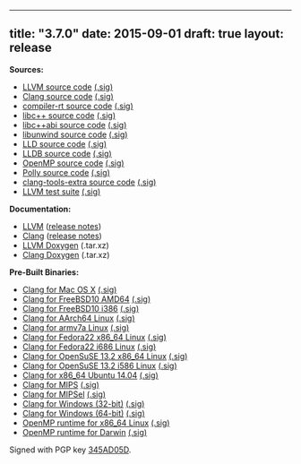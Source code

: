
---
title: "3.7.0"
date: 2015-09-01
draft: true
layout: release
---

**Sources:**
* [LLVM source code](/3.7.0/llvm-3.7.0.src.tar.xz) [(.sig)](/3.7.0/llvm-3.7.0.src.tar.xz.sig)
* [Clang source code](/3.7.0/cfe-3.7.0.src.tar.xz) [(.sig)](/3.7.0/cfe-3.7.0.src.tar.xz.sig)
* [compiler-rt source code](/3.7.0/compiler-rt-3.7.0.src.tar.xz) [(.sig)](/3.7.0/compiler-rt-3.7.0.src.tar.xz.sig)
* [libc++ source code](/3.7.0/libcxx-3.7.0.src.tar.xz) [(.sig)](/3.7.0/libcxx-3.7.0.src.tar.xz.sig)
* [libc++abi source code](/3.7.0/libcxxabi-3.7.0.src.tar.xz) [(.sig)](/3.7.0/libcxxabi-3.7.0.src.tar.xz.sig)
* [libunwind source code](/3.7.0/libunwind-3.7.0.src.tar.xz) [(.sig)](/3.7.0/libunwind-3.7.0.src.tar.xz.sig)
* [LLD source code](/3.7.0/lld-3.7.0.src.tar.xz) [(.sig)](/3.7.0/lld-3.7.0.src.tar.xz.sig)
* [LLDB source code](/3.7.0/lldb-3.7.0.src.tar.xz) [(.sig)](/3.7.0/lldb-3.7.0.src.tar.xz.sig)
* [OpenMP source code](/3.7.0/openmp-3.7.0.src.tar.xz) [(.sig)](/3.7.0/openmp-3.7.0.src.tar.xz.sig)
* [Polly source code](/3.7.0/polly-3.7.0.src.tar.xz) [(.sig)](/3.7.0/polly-3.7.0.src.tar.xz.sig)
* [clang-tools-extra source code](/3.7.0/clang-tools-extra-3.7.0.src.tar.xz) [(.sig)](/3.7.0/clang-tools-extra-3.7.0.src.tar.xz.sig)
* [LLVM test suite](/3.7.0/test-suite-3.7.0.src.tar.xz) [(.sig)](/3.7.0/test-suite-3.7.0.src.tar.xz.sig)


**Documentation:**
* [LLVM](/3.7.0/docs/index.html) ([release notes](/3.7.0/docs/ReleaseNotes.html))
* [Clang](/3.7.0/tools/clang/docs/index.html) ([release notes](/3.7.0/tools/clang/docs/ReleaseNotes.html))
* [LLVM Doxygen](/3.7.0/llvm_doxygen-3.7.0.tar.xz) (.tar.xz)
* [Clang Doxygen](/3.7.0/clang_doxygen-3.7.0.tar.xz) (.tar.xz)


**Pre-Built Binaries:**
* [Clang for Mac OS X](/3.7.0/clang+llvm-3.7.0-x86_64-apple-darwin.tar.xz) [(.sig)](/3.7.0/clang+llvm-3.7.0-x86_64-apple-darwin.tar.xz.sig)
* [Clang for FreeBSD10 AMD64](/3.7.0/clang+llvm-3.7.0-amd64-unknown-freebsd10.tar.xz) [(.sig)](/3.7.0/clang+llvm-3.7.0-amd64-unknown-freebsd10.tar.xz.sig)
* [Clang for FreeBSD10 i386](/3.7.0/clang+llvm-3.7.0-i386-unknown-freebsd10.tar.xz) [(.sig)](/3.7.0/clang+llvm-3.7.0-i386-unknown-freebsd10.tar.xz.sig)
* [Clang for AArch64 Linux](/3.7.0/clang+llvm-3.7.0-aarch64-linux-gnu.tar.xz) [(.sig)](/3.7.0/clang+llvm-3.7.0-aarch64-linux-gnu.tar.xz.sig)
* [Clang for armv7a Linux](/3.7.0/clang+llvm-3.7.0-armv7a-linux-gnueabihf.tar.xz) [(.sig)](/3.7.0/clang+llvm-3.7.0-armv7a-linux-gnueabihf.tar.xz.sig)
* [Clang for Fedora22 x86\_64 Linux](/3.7.0/clang+llvm-3.7.0-x86_64-fedora22.tar.xz) [(.sig)](/3.7.0/clang+llvm-3.7.0-x86_64-fedora22.tar.xz.sig)
* [Clang for Fedora22 i686 Linux](/3.7.0/clang+llvm-3.7.0-i686-fedora22.tar.xz) [(.sig)](/3.7.0/clang+llvm-3.7.0-i686-fedora22.tar.xz.sig)
* [Clang for OpenSuSE 13.2 x86\_64 Linux](/3.7.0/clang+llvm-3.7.0-x86_64-opensuse13.2.tar.xz) [(.sig)](/3.7.0/clang+llvm-3.7.0-x86_64-opensuse13.2.tar.xz.sig)
* [Clang for OpenSuSE 13.2 i586 Linux](/3.7.0/clang+llvm-3.7.0-i586-opensuse13.2.tar.xz) [(.sig)](/3.7.0/clang+llvm-3.7.0-i586-opensuse13.2.tar.xz.sig)
* [Clang for x86\_64 Ubuntu 14.04](/3.7.0/clang+llvm-3.7.0-x86_64-linux-gnu-ubuntu-14.04.tar.xz) [(.sig)](/3.7.0/clang+llvm-3.7.0-x86_64-linux-gnu-ubuntu-14.04.tar.xz.sig)
* [Clang for MIPS](/3.7.0/clang+llvm-3.7.0-mips-linux-gnu.tar.xz) [(.sig)](/3.7.0/clang+llvm-3.7.0-mips-linux-gnu.tar.xz.sig)
* [Clang for MIPSel](/3.7.0/clang+llvm-3.7.0-mipsel-linux-gnu.tar.xz) [(.sig)](/3.7.0/clang+llvm-3.7.0-mipsel-linux-gnu.tar.xz.sig)
* [Clang for Windows (32-bit)](/3.7.0/LLVM-3.7.0-win32.exe) [(.sig)](/3.7.0/LLVM-3.7.0-win32.exe.sig)
* [Clang for Windows (64-bit)](/3.7.0/LLVM-3.7.0-win64.exe) [(.sig)](/3.7.0/LLVM-3.7.0-win64.exe.sig)
* [OpenMP runtime for x86\_64 Linux](/3.7.0/OpenMP-3.7.0-x86_64-unknown-linux-gnu.tar.xz) [(.sig)](/3.7.0/OpenMP-3.7.0-x86_64-unknown-linux-gnu.tar.xz.sig)
* [OpenMP runtime for Darwin](/3.7.0/OpenMP-3.7.0-x86_64-apple-darwin14.4.0.tar.xz) [(.sig)](/3.7.0/OpenMP-3.7.0-x86_64-apple-darwin14.4.0.tar.xz.sig)


Signed with PGP key [345AD05D](/3.7.0/hans-gpg-key.asc).
